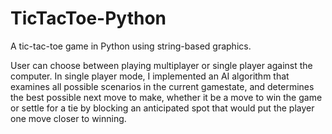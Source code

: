 # TicTacToe-Python

A tic-tac-toe game in Python using string-based graphics. 

User can choose between playing multiplayer or single player against the computer. In single player mode, I implemented an AI algorithm that examines all possible scenarios in the current gamestate, and determines the best possible next move to make, whether it be a move to win the game or settle for a tie by blocking an anticipated spot that would put the player one move closer to winning.
